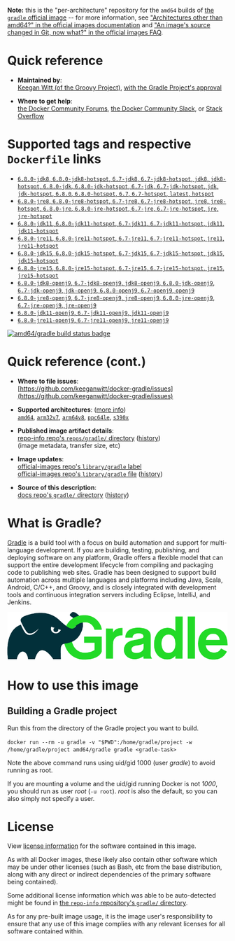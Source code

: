 <!--

********************************************************************************

WARNING:

    DO NOT EDIT "gradle/README.md"

    IT IS AUTO-GENERATED

    (from the other files in "gradle/" combined with a set of templates)

********************************************************************************

-->

**Note:** this is the "per-architecture" repository for the `amd64` builds of [the `gradle` official image](https://hub.docker.com/_/gradle) -- for more information, see ["Architectures other than amd64?" in the official images documentation](https://github.com/docker-library/official-images#architectures-other-than-amd64) and ["An image's source changed in Git, now what?" in the official images FAQ](https://github.com/docker-library/faq#an-images-source-changed-in-git-now-what).

# Quick reference

-	**Maintained by**:  
	[Keegan Witt (of the Groovy Project)](https://github.com/keeganwitt/docker-gradle), [with the Gradle Project's approval](https://discuss.gradle.org/t/official-docker-images/21159/8)

-	**Where to get help**:  
	[the Docker Community Forums](https://forums.docker.com/), [the Docker Community Slack](https://dockr.ly/slack), or [Stack Overflow](https://stackoverflow.com/search?tab=newest&q=docker)

# Supported tags and respective `Dockerfile` links

-	[`6.8.0-jdk8`, `6.8.0-jdk8-hotspot`, `6.7-jdk8`, `6.7-jdk8-hotspot`, `jdk8`, `jdk8-hotspot`, `6.8.0-jdk`, `6.8.0-jdk-hotspot`, `6.7-jdk`, `6.7-jdk-hotspot`, `jdk`, `jdk-hotspot`, `6.8.0`, `6.8.0-hotspot`, `6.7`, `6.7-hotspot`, `latest`, `hotspot`](https://github.com/keeganwitt/docker-gradle/blob/c618fa59f4cf872845a6f38bf7cce948fbf8dbc4/hotspot/jdk8/Dockerfile)
-	[`6.8.0-jre8`, `6.8.0-jre8-hotspot`, `6.7-jre8`, `6.7-jre8-hotspot`, `jre8`, `jre8-hotspot`, `6.8.0-jre`, `6.8.0-jre-hotspot`, `6.7-jre`, `6.7-jre-hotspot`, `jre`, `jre-hotspot`](https://github.com/keeganwitt/docker-gradle/blob/c618fa59f4cf872845a6f38bf7cce948fbf8dbc4/hotspot/jre8/Dockerfile)
-	[`6.8.0-jdk11`, `6.8.0-jdk11-hotspot`, `6.7-jdk11`, `6.7-jdk11-hotspot`, `jdk11`, `jdk11-hotspot`](https://github.com/keeganwitt/docker-gradle/blob/c618fa59f4cf872845a6f38bf7cce948fbf8dbc4/hotspot/jdk11/Dockerfile)
-	[`6.8.0-jre11`, `6.8.0-jre11-hotspot`, `6.7-jre11`, `6.7-jre11-hotspot`, `jre11`, `jre11-hotspot`](https://github.com/keeganwitt/docker-gradle/blob/c618fa59f4cf872845a6f38bf7cce948fbf8dbc4/hotspot/jre11/Dockerfile)
-	[`6.8.0-jdk15`, `6.8.0-jdk15-hotspot`, `6.7-jdk15`, `6.7-jdk15-hotspot`, `jdk15`, `jdk15-hotspot`](https://github.com/keeganwitt/docker-gradle/blob/c618fa59f4cf872845a6f38bf7cce948fbf8dbc4/hotspot/jdk15/Dockerfile)
-	[`6.8.0-jre15`, `6.8.0-jre15-hotspot`, `6.7-jre15`, `6.7-jre15-hotspot`, `jre15`, `jre15-hotspot`](https://github.com/keeganwitt/docker-gradle/blob/c618fa59f4cf872845a6f38bf7cce948fbf8dbc4/hotspot/jre15/Dockerfile)
-	[`6.8.0-jdk8-openj9`, `6.7-jdk8-openj9`, `jdk8-openj9`, `6.8.0-jdk-openj9`, `6.7-jdk-openj9`, `jdk-openj9`, `6.8.0-openj9`, `6.7-openj9`, `openj9`](https://github.com/keeganwitt/docker-gradle/blob/c618fa59f4cf872845a6f38bf7cce948fbf8dbc4/openj9/jdk8/Dockerfile)
-	[`6.8.0-jre8-openj9`, `6.7-jre8-openj9`, `jre8-openj9`, `6.8.0-jre-openj9`, `6.7-jre-openj9`, `jre-openj9`](https://github.com/keeganwitt/docker-gradle/blob/c618fa59f4cf872845a6f38bf7cce948fbf8dbc4/openj9/jre8/Dockerfile)
-	[`6.8.0-jdk11-openj9`, `6.7-jdk11-openj9`, `jdk11-openj9`](https://github.com/keeganwitt/docker-gradle/blob/c618fa59f4cf872845a6f38bf7cce948fbf8dbc4/openj9/jdk11/Dockerfile)
-	[`6.8.0-jre11-openj9`, `6.7-jre11-openj9`, `jre11-openj9`](https://github.com/keeganwitt/docker-gradle/blob/c618fa59f4cf872845a6f38bf7cce948fbf8dbc4/openj9/jre11/Dockerfile)

[![amd64/gradle build status badge](https://img.shields.io/jenkins/s/https/doi-janky.infosiftr.net/job/multiarch/job/amd64/job/gradle.svg?label=amd64/gradle%20%20build%20job)](https://doi-janky.infosiftr.net/job/multiarch/job/amd64/job/gradle/)

# Quick reference (cont.)

-	**Where to file issues**:  
	[https://github.com/keeganwitt/docker-gradle/issues](https://github.com/keeganwitt/docker-gradle/issues)

-	**Supported architectures**: ([more info](https://github.com/docker-library/official-images#architectures-other-than-amd64))  
	[`amd64`](https://hub.docker.com/r/amd64/gradle/), [`arm32v7`](https://hub.docker.com/r/arm32v7/gradle/), [`arm64v8`](https://hub.docker.com/r/arm64v8/gradle/), [`ppc64le`](https://hub.docker.com/r/ppc64le/gradle/), [`s390x`](https://hub.docker.com/r/s390x/gradle/)

-	**Published image artifact details**:  
	[repo-info repo's `repos/gradle/` directory](https://github.com/docker-library/repo-info/blob/master/repos/gradle) ([history](https://github.com/docker-library/repo-info/commits/master/repos/gradle))  
	(image metadata, transfer size, etc)

-	**Image updates**:  
	[official-images repo's `library/gradle` label](https://github.com/docker-library/official-images/issues?q=label%3Alibrary%2Fgradle)  
	[official-images repo's `library/gradle` file](https://github.com/docker-library/official-images/blob/master/library/gradle) ([history](https://github.com/docker-library/official-images/commits/master/library/gradle))

-	**Source of this description**:  
	[docs repo's `gradle/` directory](https://github.com/docker-library/docs/tree/master/gradle) ([history](https://github.com/docker-library/docs/commits/master/gradle))

# What is Gradle?

[Gradle](https://gradle.org/) is a build tool with a focus on build automation and support for multi-language development. If you are building, testing, publishing, and deploying software on any platform, Gradle offers a flexible model that can support the entire development lifecycle from compiling and packaging code to publishing web sites. Gradle has been designed to support build automation across multiple languages and platforms including Java, Scala, Android, C/C++, and Groovy, and is closely integrated with development tools and continuous integration servers including Eclipse, IntelliJ, and Jenkins.

![logo](https://raw.githubusercontent.com/docker-library/docs/c3d3ca6beed000f9ba6eabc98f3399158f520256/gradle/logo.png)

# How to use this image

## Building a Gradle project

Run this from the directory of the Gradle project you want to build.

`docker run --rm -u gradle -v "$PWD":/home/gradle/project -w /home/gradle/project amd64/gradle gradle <gradle-task>`

Note the above command runs using uid/gid 1000 (user *gradle*) to avoid running as root.

If you are mounting a volume and the uid/gid running Docker is not *1000*, you should run as user *root* (`-u root`). *root* is also the default, so you can also simply not specify a user.

# License

View [license information](https://gradle.org/license/) for the software contained in this image.

As with all Docker images, these likely also contain other software which may be under other licenses (such as Bash, etc from the base distribution, along with any direct or indirect dependencies of the primary software being contained).

Some additional license information which was able to be auto-detected might be found in [the `repo-info` repository's `gradle/` directory](https://github.com/docker-library/repo-info/tree/master/repos/gradle).

As for any pre-built image usage, it is the image user's responsibility to ensure that any use of this image complies with any relevant licenses for all software contained within.
